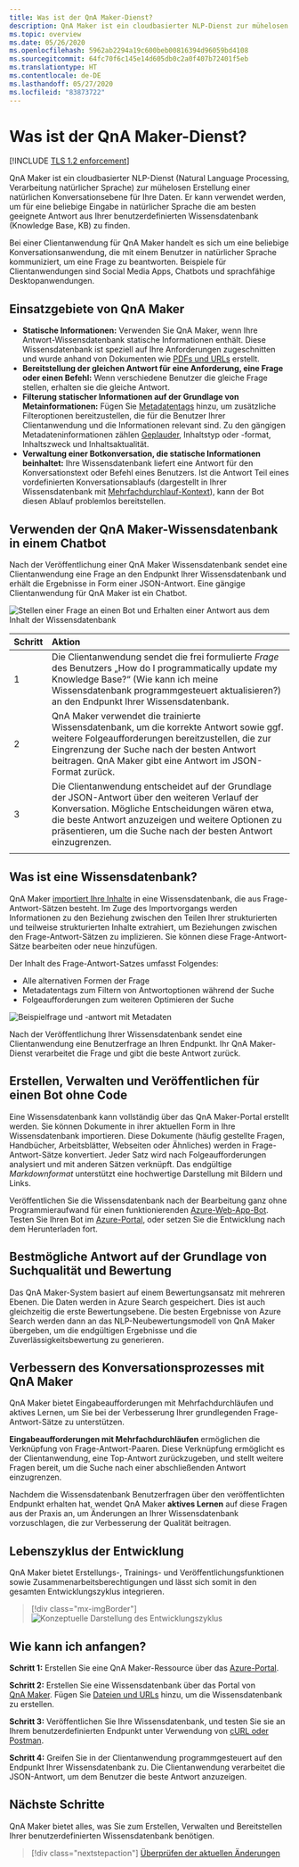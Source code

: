 ```yaml
---
title: Was ist der QnA Maker-Dienst?
description: QnA Maker ist ein cloudbasierter NLP-Dienst zur mühelosen Erstellung einer natürlichen Konversationsebene für Ihre Daten. Er kann verwendet werden, um für eine beliebige Eingabe in natürlicher Sprache die am besten geeignete Antwort aus Ihrer benutzerdefinierten Wissensdatenbank (Knowledge Base, KB) zu finden.
ms.topic: overview
ms.date: 05/26/2020
ms.openlocfilehash: 5962ab2294a19c600beb00816394d96059bd4108
ms.sourcegitcommit: 64fc70f6c145e14d605db0c2a0f407b72401f5eb
ms.translationtype: HT
ms.contentlocale: de-DE
ms.lasthandoff: 05/27/2020
ms.locfileid: "83873722"
---
```

# <a name="what-is-the-qna-maker-service"></a>Was ist der QnA Maker-Dienst?

[!INCLUDE [TLS 1.2 enforcement](../../../../includes/cognitive-services-tls-announcement.md)]

QnA Maker ist ein cloudbasierter NLP-Dienst (Natural Language Processing, Verarbeitung natürlicher Sprache) zur mühelosen Erstellung einer natürlichen Konversationsebene für Ihre Daten. Er kann verwendet werden, um für eine beliebige Eingabe in natürlicher Sprache die am besten geeignete Antwort aus Ihrer benutzerdefinierten Wissensdatenbank (Knowledge Base, KB) zu finden.

Bei einer Clientanwendung für QnA Maker handelt es sich um eine beliebige Konversationsanwendung, die mit einem Benutzer in natürlicher Sprache kommuniziert, um eine Frage zu beantworten. Beispiele für Clientanwendungen sind Social Media Apps, Chatbots und sprachfähige Desktopanwendungen.

## <a name="when-to-use-qna-maker"></a>Einsatzgebiete von QnA Maker

* **Statische Informationen:** Verwenden Sie QnA Maker, wenn Ihre Antwort-Wissensdatenbank statische Informationen enthält. Diese Wissensdatenbank ist speziell auf Ihre Anforderungen zugeschnitten und wurde anhand von Dokumenten wie [PDFs und URLs](../concepts/content-types.md) erstellt.
* **Bereitstellung der gleichen Antwort für eine Anforderung, eine Frage oder einen Befehl:** Wenn verschiedene Benutzer die gleiche Frage stellen, erhalten sie die gleiche Antwort.
* **Filterung statischer Informationen auf der Grundlage von Metainformationen:** Fügen Sie [Metadatentags](../how-to/metadata-generateanswer-usage.md) hinzu, um zusätzliche Filteroptionen bereitzustellen, die für die Benutzer Ihrer Clientanwendung und die Informationen relevant sind. Zu den gängigen Metadateninformationen zählen [Geplauder](../how-to/chit-chat-knowledge-base.md), Inhaltstyp oder -format, Inhaltszweck und Inhaltsaktualität.
* **Verwaltung einer Botkonversation, die statische Informationen beinhaltet:** Ihre Wissensdatenbank liefert eine Antwort für den Konversationstext oder Befehl eines Benutzers. Ist die Antwort Teil eines vordefinierten Konversationsablaufs (dargestellt in Ihrer Wissensdatenbank mit [Mehrfachdurchlauf-Kontext](../how-to/multiturn-conversation.md)), kann der Bot diesen Ablauf problemlos bereitstellen.

## <a name="use-qna-maker-knowledge-base-in-a-chat-bot"></a>Verwenden der QnA Maker-Wissensdatenbank in einem Chatbot

Nach der Veröffentlichung einer QnA Maker Wissensdatenbank sendet eine Clientanwendung eine Frage an den Endpunkt Ihrer Wissensdatenbank und erhält die Ergebnisse in Form einer JSON-Antwort. Eine gängige Clientanwendung für QnA Maker ist ein Chatbot.

![Stellen einer Frage an einen Bot und Erhalten einer Antwort aus dem Inhalt der Wissensdatenbank](../media/qnamaker-overview-learnabout/bot-chat-with-qnamaker.png)

|Schritt|Aktion|
|:--|:--|
|1|Die Clientanwendung sendet die frei formulierte _Frage_ des Benutzers „How do I programmatically update my Knowledge Base?“ (Wie kann ich meine Wissensdatenbank programmgesteuert aktualisieren?) an den Endpunkt Ihrer Wissensdatenbank.|
|2|QnA Maker verwendet die trainierte Wissensdatenbank, um die korrekte Antwort sowie ggf. weitere Folgeaufforderungen bereitzustellen, die zur Eingrenzung der Suche nach der besten Antwort beitragen. QnA Maker gibt eine Antwort im JSON-Format zurück.|
|3|Die Clientanwendung entscheidet auf der Grundlage der JSON-Antwort über den weiteren Verlauf der Konversation. Mögliche Entscheidungen wären etwa, die beste Antwort anzuzeigen und weitere Optionen zu präsentieren, um die Suche nach der besten Antwort einzugrenzen. |
|||

## <a name="what-is-a-knowledge-base"></a>Was ist eine Wissensdatenbank?

QnA Maker [importiert Ihre Inhalte](../concepts/knowledge-base.md) in eine Wissensdatenbank, die aus Frage-Antwort-Sätzen besteht. Im Zuge des Importvorgangs werden Informationen zu den Beziehung zwischen den Teilen Ihrer strukturierten und teilweise strukturierten Inhalte extrahiert, um Beziehungen zwischen den Frage-Antwort-Sätzen zu implizieren. Sie können diese Frage-Antwort-Sätze bearbeiten oder neue hinzufügen.

Der Inhalt des Frage-Antwort-Satzes umfasst Folgendes:
* Alle alternativen Formen der Frage
* Metadatentags zum Filtern von Antwortoptionen während der Suche
* Folgeaufforderungen zum weiteren Optimieren der Suche

![Beispielfrage und -antwort mit Metadaten](../media/qnamaker-overview-learnabout/example-question-and-answer-with-metadata.png)

Nach der Veröffentlichung Ihrer Wissensdatenbank sendet eine Clientanwendung eine Benutzerfrage an Ihren Endpunkt. Ihr QnA Maker-Dienst verarbeitet die Frage und gibt die beste Antwort zurück.

## <a name="create-manage-and-publish-to-a-bot-without-code"></a>Erstellen, Verwalten und Veröffentlichen für einen Bot ohne Code

Eine Wissensdatenbank kann vollständig über das QnA Maker-Portal erstellt werden. Sie können Dokumente in ihrer aktuellen Form in Ihre Wissensdatenbank importieren. Diese Dokumente (häufig gestellte Fragen, Handbücher, Arbeitsblätter, Webseiten oder Ähnliches) werden in Frage-Antwort-Sätze konvertiert. Jeder Satz wird nach Folgeaufforderungen analysiert und mit anderen Sätzen verknüpft. Das endgültige _Markdownformat_ unterstützt eine hochwertige Darstellung mit Bildern und Links.

Veröffentlichen Sie die Wissensdatenbank nach der Bearbeitung ganz ohne Programmieraufwand für einen funktionierenden [Azure-Web-App-Bot](https://azure.microsoft.com/services/bot-service/). Testen Sie Ihren Bot im [Azure-Portal](https://portal.azure.com), oder setzen Sie die Entwicklung nach dem Herunterladen fort.

## <a name="search-quality-and-ranking-provides-the-best-possible-answer"></a>Bestmögliche Antwort auf der Grundlage von Suchqualität und Bewertung

Das QnA Maker-System basiert auf einem Bewertungsansatz mit mehreren Ebenen. Die Daten werden in Azure Search gespeichert. Dies ist auch gleichzeitig die erste Bewertungsebene. Die besten Ergebnisse von Azure Search werden dann an das NLP-Neubewertungsmodell von QnA Maker übergeben, um die endgültigen Ergebnisse und die Zuverlässigkeitsbewertung zu generieren.

## <a name="qna-maker-improves-the-conversation-process"></a>Verbessern des Konversationsprozesses mit QnA Maker

QnA Maker bietet Eingabeaufforderungen mit Mehrfachdurchläufen und aktives Lernen, um Sie bei der Verbesserung Ihrer grundlegenden Frage-Antwort-Sätze zu unterstützen.

**Eingabeaufforderungen mit Mehrfachdurchläufen** ermöglichen die Verknüpfung von Frage-Antwort-Paaren. Diese Verknüpfung ermöglicht es der Clientanwendung, eine Top-Antwort zurückzugeben, und stellt weitere Fragen bereit, um die Suche nach einer abschließenden Antwort einzugrenzen.

Nachdem die Wissensdatenbank Benutzerfragen über den veröffentlichten Endpunkt erhalten hat, wendet QnA Maker **aktives Lernen** auf diese Fragen aus der Praxis an, um Änderungen an Ihrer Wissensdatenbank vorzuschlagen, die zur Verbesserung der Qualität beitragen.

## <a name="development-lifecycle"></a>Lebenszyklus der Entwicklung

QnA Maker bietet Erstellungs-, Trainings- und Veröffentlichungsfunktionen sowie Zusammenarbeitsberechtigungen und lässt sich somit in den gesamten Entwicklungszyklus integrieren.

> [!div class="mx-imgBorder"]
> ![Konzeptuelle Darstellung des Entwicklungszyklus](../media/qnamaker-overview-learnabout/development-cycle.png)


## <a name="how-do-i-start"></a>Wie kann ich anfangen?

**Schritt 1:** Erstellen Sie eine QnA Maker-Ressource über das [Azure-Portal](https://portal.azure.com).

**Schritt 2:** Erstellen Sie eine Wissensdatenbank über das Portal von [QnA Maker](https://www.qnamaker.ai). Fügen Sie [Dateien und URLs](../concepts/content-types.md) hinzu, um die Wissensdatenbank zu erstellen.

**Schritt 3:** Veröffentlichen Sie Ihre Wissensdatenbank, und testen Sie sie an Ihrem benutzerdefinierten Endpunkt unter Verwendung von [cURL oder Postman](../Quickstarts/get-answer-from-knowledge-base-using-url-tool.md).

**Schritt 4:** Greifen Sie in der Clientanwendung programmgesteuert auf den Endpunkt Ihrer Wissensdatenbank zu. Die Clientanwendung verarbeitet die JSON-Antwort, um dem Benutzer die beste Antwort anzuzeigen.

## <a name="next-steps"></a>Nächste Schritte
QnA Maker bietet alles, was Sie zum Erstellen, Verwalten und Bereitstellen Ihrer benutzerdefinierten Wissensdatenbank benötigen.

> [!div class="nextstepaction"]
> [Überprüfen der aktuellen Änderungen](../whats-new.md)
